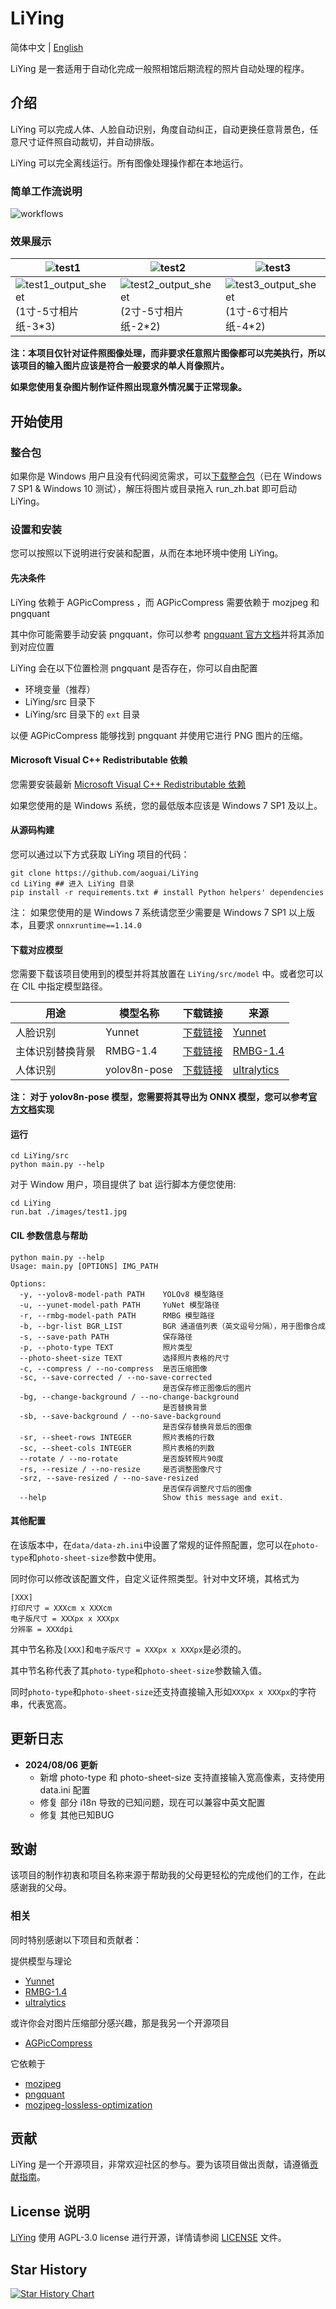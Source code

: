 # LiYing

简体中文 | [English](./README-EN.md)

LiYing 是一套适用于自动化完成一般照相馆后期流程的照片自动处理的程序。

## 介绍

LiYing 可以完成人体、人脸自动识别，角度自动纠正，自动更换任意背景色，任意尺寸证件照自动裁切，并自动排版。

LiYing 可以完全离线运行。所有图像处理操作都在本地运行。

### 简单工作流说明

![workflows](../images/workflows.png)

### 效果展示

| ![test1](../images/test1.jpg) | ![test2](../images/test2.jpg) | ![test3](../images/test3.jpg) |
| ----------------------------- | ---------------------------- | ---------------------------- |
| ![test1_output_sheet](../images/test1_output_sheet.jpg)(1寸-5寸相片纸-3*3) | ![test2_output_sheet](../images/test2_output_sheet.jpg)(2寸-5寸相片纸-2*2) | ![test3_output_sheet](../images/test3_output_sheet.jpg)(1寸-6寸相片纸-4*2) |

**注：本项目仅针对证件照图像处理，而非要求任意照片图像都可以完美执行，所以该项目的输入图片应该是符合一般要求的单人肖像照片。**

**如果您使用复杂图片制作证件照出现意外情况属于正常现象。**

## 开始使用

### 整合包

如果你是 Windows 用户且没有代码阅览需求，可以[下载整合包](https://github.com/aoguai/LiYing/releases/latest)（已在 Windows 7 SP1 &  Windows 10 测试），解压将图片或目录拖入 run_zh.bat 即可启动 LiYing。

### 设置和安装

您可以按照以下说明进行安装和配置，从而在本地环境中使用 LiYing。

#### 先决条件

LiYing 依赖于 AGPicCompress ，而 AGPicCompress 需要依赖于 mozjpeg 和 pngquant

其中你可能需要手动安装 pngquant，你可以参考 [pngquant 官方文档](https://pngquant.org/)并将其添加到对应位置

LiYing 会在以下位置检测 pngquant 是否存在，你可以自由配置
- 环境变量（推荐）
- LiYing/src 目录下
- LiYing/src 目录下的 `ext` 目录

以便 AGPicCompress 能够找到 pngquant 并使用它进行 PNG 图片的压缩。

#### Microsoft Visual C++ Redistributable 依赖

您需要安装最新 [Microsoft Visual C++ Redistributable 依赖](https://learn.microsoft.com/en-us/cpp/windows/latest-supported-vc-redist)


如果您使用的是 Windows 系统，您的最低版本应该是 Windows 7 SP1 及以上。

#### 从源码构建

您可以通过以下方式获取 LiYing 项目的代码：

```shell
git clone https://github.com/aoguai/LiYing
cd LiYing ## 进入 LiYing 目录
pip install -r requirements.txt # install Python helpers' dependencies
```

注： 如果您使用的是 Windows 7 系统请您至少需要是 Windows 7 SP1 以上版本，且要求 `onnxruntime==1.14.0`

#### 下载对应模型

您需要下载该项目使用到的模型并将其放置在 `LiYing/src/model` 中。或者您可以在 CIL 中指定模型路径。

| 用途                     | 模型名称              | 下载链接                                                                                                             | 来源                                                     |
|------------------------|--------------------|------------------------------------------------------------------------------------------------------------------|--------------------------------------------------------|
| 人脸识别                  | Yunnet             | [下载链接](https://github.com/opencv/opencv_zoo/blob/main/models/face_detection_yunet/face_detection_yunet_2023mar.onnx) | [Yunnet](https://github.com/ShiqiYu/libfacedetection)  |
| 主体识别替换背景              | RMBG-1.4           | [下载链接](https://huggingface.co/briaai/RMBG-1.4/blob/main/onnx/model.onnx)                                           | [RMBG-1.4](https://huggingface.co/briaai/RMBG-1.4)     |
| 人体识别                  | yolov8n-pose       | [下载链接](https://github.com/ultralytics/assets/releases/download/v8.2.0/yolov8n-pose.pt)                           | [ultralytics](https://github.com/ultralytics/ultralytics) |

**注： 对于 yolov8n-pose 模型，您需要将其导出为 ONNX 模型，您可以参考[官方文档](https://docs.ultralytics.com/integrations/onnx/)实现**

#### 运行

```shell
cd LiYing/src
python main.py --help
```

对于 Window 用户，项目提供了 bat 运行脚本方便您使用:

```shell
cd LiYing
run.bat ./images/test1.jpg
```

#### CIL 参数信息与帮助
```shell
python main.py --help
Usage: main.py [OPTIONS] IMG_PATH

Options:
  -y, --yolov8-model-path PATH    YOLOv8 模型路径
  -u, --yunet-model-path PATH     YuNet 模型路径
  -r, --rmbg-model-path PATH      RMBG 模型路径
  -b, --bgr-list BGR_LIST         BGR 通道值列表（英文逗号分隔），用于图像合成
  -s, --save-path PATH            保存路径
  -p, --photo-type TEXT           照片类型
  --photo-sheet-size TEXT         选择照片表格的尺寸
  -c, --compress / --no-compress  是否压缩图像
  -sc, --save-corrected / --no-save-corrected
                                  是否保存修正图像后的图片
  -bg, --change-background / --no-change-background
                                  是否替换背景
  -sb, --save-background / --no-save-background
                                  是否保存替换背景后的图像
  -sr, --sheet-rows INTEGER       照片表格的行数
  -sc, --sheet-cols INTEGER       照片表格的列数
  --rotate / --no-rotate          是否旋转照片90度
  -rs, --resize / --no-resize     是否调整图像尺寸
  -srz, --save-resized / --no-save-resized
                                  是否保存调整尺寸后的图像
  --help                          Show this message and exit.

```

#### 其他配置

在该版本中，在`data/data-zh.ini`中设置了常规的证件照配置，您可以在`photo-type`和`photo-sheet-size`参数中使用。

同时你可以修改该配置文件，自定义证件照类型。针对中文环境，其格式为
```text
[XXX]
打印尺寸 = XXXcm x XXXcm
电子版尺寸 = XXXpx x XXXpx
分辨率 = XXXdpi
```
其中节名称及`[XXX]`和`电子版尺寸 = XXXpx x XXXpx`是必须的。

其中节名称代表了其`photo-type`和`photo-sheet-size`参数输入值。

同时`photo-type`和`photo-sheet-size`还支持直接输入形如`XXXpx x XXXpx`的字符串，代表宽高。

## 更新日志

- **2024/08/06 更新**
  - 新增 photo-type 和 photo-sheet-size 支持直接输入宽高像素，支持使用 data.ini 配置
  - 修复 部分 i18n 导致的已知问题，现在可以兼容中英文配置
  - 修复 其他已知BUG

## 致谢

该项目的制作初衷和项目名称来源于帮助我的父母更轻松的完成他们的工作，在此感谢我的父母。

### 相关

同时特别感谢以下项目和贡献者：

提供模型与理论

- [Yunnet](https://github.com/ShiqiYu/libfacedetection)
- [RMBG-1.4](https://huggingface.co/briaai/RMBG-1.4)
- [ultralytics](https://github.com/ultralytics/ultralytics)

或许你会对图片压缩部分感兴趣，那是我另一个开源项目

- [AGPicCompress](https://github.com/aoguai/AGPicCompress)

它依赖于

- [mozjpeg](https://github.com/mozilla/mozjpeg)
- [pngquant](https://github.com/kornelski/pngquant)
- [mozjpeg-lossless-optimization](https://github.com/wanadev/mozjpeg-lossless-optimization)

## 贡献

LiYing 是一个开源项目，非常欢迎社区的参与。要为该项目做出贡献，请遵循[贡献指南](./CONTRIBUTING.md)。

## License 说明

[LiYing](https://github.com/aoguai/LiYing) 使用 AGPL-3.0 license 进行开源，详情请参阅 [LICENSE](../LICENSE) 文件。

## Star History

<a href="https://star-history.com/#aoguai/LiYing&Timeline">
  <picture>
    <source media="(prefers-color-scheme: dark)" srcset="https://api.star-history.com/svg?repos=aoguai/subscription&type=Timeline&theme=dark" />
    <source media="(prefers-color-scheme: light)" srcset="https://api.star-history.com/svg?repos=aoguai/subscription&type=Timeline" />
    <img alt="Star History Chart" src="https://api.star-history.com/svg?repos=aoguai/subscription&type=Timeline" />
  </picture>
</a>
